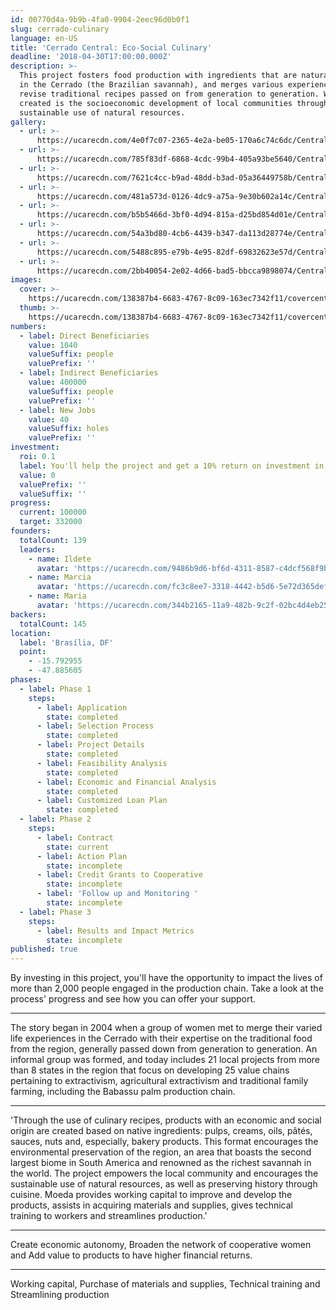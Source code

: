 ```yaml
---
id: 00770d4a-9b9b-4fa0-9904-2eec96d0b0f1
slug: cerrado-culinary
language: en-US
title: 'Cerrado Central: Eco-Social Culinary'
deadline: '2018-04-30T17:00:00.000Z'
description: >-
  This project fosters food production with ingredients that are naturally found
  in the Cerrado (the Brazilian savannah), and merges various experiences to
  revise traditional recipes passed on from generation to generation. What's
  created is the socioeconomic development of local communities through the
  sustainable use of natural resources.
gallery:
  - url: >-
      https://ucarecdn.com/4e0f7c07-2365-4e2a-be05-170a6c74c6dc/CentralCerrado06.jpg
  - url: >-
      https://ucarecdn.com/785f83df-6868-4cdc-99b4-405a93be5640/CentralCerrado04.jpg
  - url: >-
      https://ucarecdn.com/7621c4cc-b9ad-48dd-b3ad-05a36449758b/CentralCerrado05.jpg
  - url: >-
      https://ucarecdn.com/481a573d-0126-4dc9-a75a-9e30b602a14c/CentralCerrado03.jpg
  - url: >-
      https://ucarecdn.com/b5b5466d-3bf0-4d94-815a-d25bd854d01e/CentralCerrado08.jpg
  - url: >-
      https://ucarecdn.com/54a3bd80-4cb6-4439-b347-da113d28774e/CentralCerrado01.jpg
  - url: >-
      https://ucarecdn.com/5488c895-e79b-4e95-82df-69832623e57d/CentralCerrado02.jpg
  - url: >-
      https://ucarecdn.com/2bb40054-2e02-4d66-bad5-bbcca9898074/CentralCerrado07.jpg
images:
  cover: >-
    https://ucarecdn.com/138387b4-6683-4767-8c09-163ec7342f11/covercentraldocerrado2.jpg
  thumb: >-
    https://ucarecdn.com/138387b4-6683-4767-8c09-163ec7342f11/covercentraldocerrado2.jpg
numbers:
  - label: Direct Beneficiaries
    value: 1040
    valueSuffix: people
    valuePrefix: ''
  - label: Indirect Beneficiaries
    value: 400000
    valueSuffix: people
    valuePrefix: ''
  - label: New Jobs
    value: 40
    valueSuffix: holes
    valuePrefix: ''
investment:
  roi: 0.1
  label: You'll help the project and get a 10% return on investment in 6 months.
  value: 0
  valuePrefix: ''
  valueSuffix: ''
progress:
  current: 100000
  target: 332000
founders:
  totalCount: 139
  leaders:
    - name: Ildete
      avatar: 'https://ucarecdn.com/9486b9d6-bf6d-4311-8587-c4dcf568f9bf/'
    - name: Marcia
      avatar: 'https://ucarecdn.com/fc3c8ee7-3318-4442-b5d6-5e72d365def8/'
    - name: Maria
      avatar: 'https://ucarecdn.com/344b2165-11a9-482b-9c2f-02bc4d4eb25c/'
backers:
  totalCount: 145
location:
  label: 'Brasília, DF'
  point:
    - -15.792955
    - -47.885605
phases:
  - label: Phase 1
    steps:
      - label: Application
        state: completed
      - label: Selection Process
        state: completed
      - label: Project Details
        state: completed
      - label: Feasibility Analysis
        state: completed
      - label: Economic and Financial Analysis
        state: completed
      - label: Customized Loan Plan
        state: completed
  - label: Phase 2
    steps:
      - label: Contract
        state: current
      - label: Action Plan
        state: incomplete
      - label: Credit Grants to Cooperative
        state: incomplete
      - label: 'Follow up and Monitoring '
        state: incomplete
  - label: Phase 3
    steps:
      - label: Results and Impact Metrics
        state: incomplete
published: true
---
```


By investing in this project, you'll have the opportunity to impact the lives
of more than 2,000 people engaged in the production chain. Take a look at the
process' progress and see how you can offer your support.

---

The story began in 2004 when a group of women met to merge their varied life
experiences in the Cerrado with their expertise on the traditional food from the
region, generally passed down from generation to generation. An informal group
was formed, and today includes 21 local projects from more than 8 states in the
region that focus on developing 25 value chains pertaining to extractivism, agricultural
extractivism and traditional family farming, including the Babassu palm production
chain.

---

'Through the use of culinary recipes, products with an economic and social
origin are created based on native ingredients: pulps, creams, oils, pâtés, sauces,
nuts and, especially, bakery products. This format encourages the environmental
preservation of the region, an area that boasts the second largest biome in South
America and renowned as the richest savannah in the world. The project empowers
the local community and encourages the sustainable use of natural resources, as
well as preserving history through cuisine. Moeda provides working capital to
improve and develop the products, assists in acquiring materials and supplies,
gives technical training to workers and streamlines production.'

---

Create economic autonomy, Broaden the network of cooperative women and Add
value to products to have higher financial returns.

---

Working capital, Purchase of materials and supplies, Technical training and
Streamlining production
